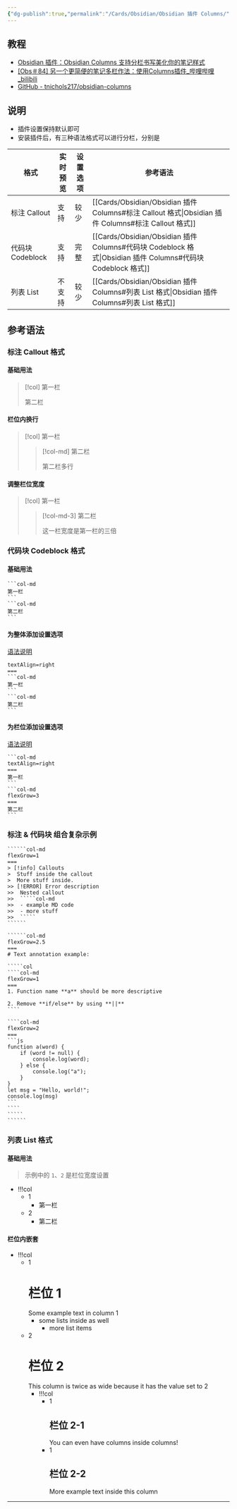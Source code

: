 ```yaml
---
{"dg-publish":true,"permalink":"/Cards/Obsidian/Obsidian 插件 Columns/","tags":["Obsidian/插件"],"noteIcon":"default","created":"2023-12-25","updated":"2023-12-31"}
---
```


## 教程
- [Obsidian 插件：Obsidian Columns 支持分栏书写美化你的笔记样式](https://pkmer.cn/Pkmer-Docs/10-obsidian/obsidian%E7%A4%BE%E5%8C%BA%E6%8F%92%E4%BB%B6/obsidian-columns/)
- [[Obs＃84] 另一个更简便的笔记多栏作法：使用Columns插件\_哔哩哔哩\_bilibili](https://www.bilibili.com/video/BV1wT4y1k7SV/)
- [GitHub - tnichols217/obsidian-columns](https://github.com/tnichols217/obsidian-columns)
## 说明
- 插件设置保持默认即可
- 安装插件后，有三种语法格式可以进行分栏，分别是

| 格式 | 实时预览 | 设置选项 | 参考语法 |
| --- | --- | --- | --- |
| 标注 Callout | 支持 | 较少 | [[Cards/Obsidian/Obsidian 插件 Columns#标注 Callout 格式\|Obsidian 插件 Columns#标注 Callout 格式]] |
| 代码块 Codeblock | 支持 | 完整 | [[Cards/Obsidian/Obsidian 插件 Columns#代码块 Codeblock 格式\|Obsidian 插件 Columns#代码块 Codeblock 格式]] |
| 列表 List | 不支持 | 较少 | [[Cards/Obsidian/Obsidian 插件 Columns#列表 List 格式\|Obsidian 插件 Columns#列表 List 格式]] |


## 参考语法

### 标注 Callout 格式
#### 基础用法
> [!col]
> 第一栏
>
> 第二栏

#### 栏位内换行
> [!col]
> 第一栏
> 
>> [!col-md]
>> 第二栏
>> 
>> 第二栏多行

#### 调整栏位宽度
> [!col]
> 第一栏
>> [!col-md-3]
>> 第二栏
>> 
>> 这一栏宽度是第一栏的三倍

### 代码块 Codeblock 格式

#### 基础用法
````col
```col-md
第一栏
```
```col-md
第二栏
```
````

#### 为整体添加设置选项
[语法说明](https://github.com/tnichols217/obsidian-columns?tab=readme-ov-file#codeblock-settings-block)
````col
textAlign=right
===
```col-md
第一栏
```
```col-md
第二栏
```
````
#### 为栏位添加设置选项
[语法说明](https://github.com/tnichols217/obsidian-columns?tab=readme-ov-file#codeblock-settings-block)
````col
```col-md
textAlign=right
===
第一栏
```
```col-md
flexGrow=3
===
第二栏
```
````
### 标注 & 代码块 组合复杂示例
```````col
``````col-md
flexGrow=1
===
> [!info] Callouts
>  Stuff inside the callout
>  More stuff inside.
>> [!ERROR] Error description
>>  Nested callout
>>  `````col-md
>>  - example MD code
>>  - more stuff
>>  `````
``````

``````col-md
flexGrow=2.5
===
# Text annotation example:

`````col
````col-md
flexGrow=1
===
1. Function name **a** should be more descriptive

2. Remove **if/else** by using **||**
````

````col-md
flexGrow=2
===
```js
function a(word) {
	if (word != null) {
		console.log(word);
	} else {
		console.log("a");
	}
}
let msg = "Hello, world!";
console.log(msg)
```
````
`````
``````
```````

### 列表 List 格式

#### 基础用法
> 示例中的 `1`、`2` 是栏位宽度设置
- !!!col
    - 1
        - 第一栏
    - 2
        - 第二栏

#### 栏位内嵌套
- !!!col
	- 1
		# 栏位 1
		Some example text in column 1
		- some lists inside as well
			- more list items
	- 2
		# 栏位 2
		This column is twice as wide because it has the value set to 2
		- !!!col
			- 1
			  ## 栏位 2-1
			  You can even have columns inside columns!
			- 1
			  ## 栏位 2-2
			  More example text inside this column

---